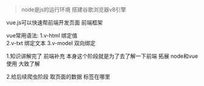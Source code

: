 > node是js的运行环境    搭建谷歌浏览器v8引擎    

vue.js可以快速帮前端开发页面   前端框架 


vue常用语法:
1.v-html  绑定值  
2.v-txt 绑定文本 
3.v-model  双向绑定   


1.知识讲解完了 前端补充 本身这个阶段就是为了去了解一下前端   拓展  node和vue使用  大致了解 


2.给后续爬虫阶段 取页面的数据  标签在哪里   

